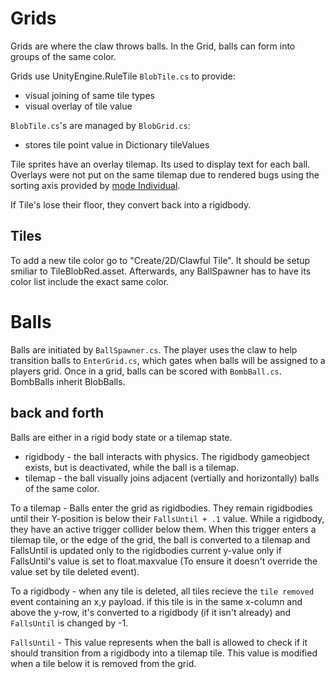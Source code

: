 # Grids

Grids are where the claw throws balls. In the Grid, balls can form into groups of the same color.

Grids use UnityEngine.RuleTile `BlobTile.cs` to provide:
- visual joining of same tile types
- visual overlay of tile value

`BlobTile.cs`'s are managed by `BlobGrid.cs`:
- stores tile point value in Dictionary tileValues

Tile sprites have an overlay tilemap. Its used to display text for each ball. Overlays were not put on the same tilemap due to rendered bugs using the sorting axis provided by [mode Individual](docs.unity3d.com/2022.3/Documentation/Manual/class-TilemapRenderer.html).

If Tile's lose their floor, they convert back into a rigidbody.

## Tiles

To add a new tile color go to "Create/2D/Clawful Tile". It should be setup smiliar to TileBlobRed.asset. Afterwards, any BallSpawner has to have its color list include the exact same color.

# Balls

Balls are initiated by `BallSpawner.cs`. The player uses the claw to help transition balls to `EnterGrid.cs`, which gates when balls will be assigned to a players grid. Once in a grid, balls can be scored with `BombBall.cs`. BombBalls inherit BlobBalls.

## back and forth
Balls are either in a rigid body state or a tilemap state.
- rigidbody - the ball interacts with physics. The rigidbody gameobject exists, but is deactivated, while the ball is a tilemap.
- tilemap - the ball visually joins adjacent (vertially and horizontally) balls of the same color.

To a tilemap - Balls enter the grid as rigidbodies. They remain rigidbodies until their Y-position is below their `FallsUntil + .1` value. While a rigidbody, they have an active trigger collider below them. When this trigger enters a tilemap tile, or the edge of the grid, the ball is converted to a tilemap and FallsUntil is updated only to the rigidbodies current y-value only if FallsUntil's value is set to float.maxvalue (To ensure it doesn't override the value set by tile deleted event).

To a rigidbody - when any tile is deleted, all tiles recieve the `tile removed` event containing an x,y payload. if this tile is in the same x-column and above the y-row, it's converted to a rigidbody (if it isn't already) and `FallsUntil` is changed by -1.

`FallsUntil` - This value represents when the ball is allowed to check if it should transition from a rigidbody into a tilemap tile. This value is modified when a tile below it is removed from the grid.

